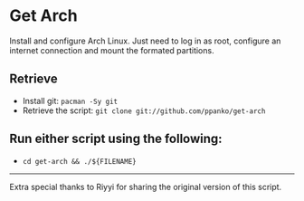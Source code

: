 # Get Arch 
Install and configure Arch Linux. Just need to log in as root, configure an internet connection and mount the formated partitions.

## Retrieve 
- Install git: `pacman -Sy git`
- Retrieve the script: `git clone git://github.com/ppanko/get-arch`

## Run either script using the following: 
- `cd get-arch && ./${FILENAME}`
&nbsp;
---


Extra special thanks to Riyyi for sharing the original version of this script. 
